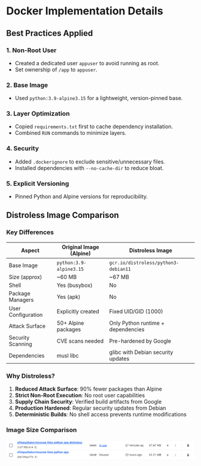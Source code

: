 # Docker Implementation Details

## Best Practices Applied

### 1. **Non-Root User**  

- Created a dedicated user `appuser` to avoid running as root.  
- Set ownership of `/app` to `appuser`.  

### 2. **Base Image**  

- Used `python:3.9-alpine3.15` for a lightweight, version-pinned base.  

### 3. **Layer Optimization**  

- Copied `requirements.txt` first to cache dependency installation.  
- Combined `RUN` commands to minimize layers.  

### 4. **Security**  

- Added `.dockerignore` to exclude sensitive/unnecessary files.  
- Installed dependencies with `--no-cache-dir` to reduce bloat.  

### 5. **Explicit Versioning**  

- Pinned Python and Alpine versions for reproducibility.  

## Distroless Image Comparison

### Key Differences

| **Aspect**          | **Original Image (Alpine)**       | **Distroless Image**                     |
|----------------------|-----------------------------------|-------------------------------------------|
| Base Image           | `python:3.9-alpine3.15`          | `gcr.io/distroless/python3-debian11`     |
| Size (approx)        | ~60 MB                          | ~67 MB                                   |
| Shell                | Yes (busybox)                    | No                                        |
| Package Managers     | Yes (apk)                        | No                                        |
| User Configuration   | Explicitly created               | Fixed UID/GID (1000)                     |
| Attack Surface       | 50+ Alpine packages              | Only Python runtime + dependencies       |
| Security Scanning    | CVE scans needed                 | Pre-hardened by Google                   |
| Dependencies         | musl libc                        | glibc with Debian security updates       |

### Why Distroless?

1. **Reduced Attack Surface**: 90% fewer packages than Alpine
2. **Strict Non-Root Execution**: No root user capabilities
3. **Supply Chain Security**: Verified build artifacts from Google
4. **Production Hardened**: Regular security updates from Debian
5. **Deterministic Builds**: No shell access prevents runtime modifications

### Image Size Comparison

![Image Size Comparison](python_distroless_comparison.png)
